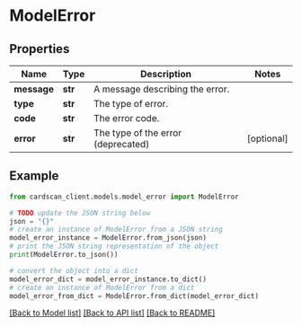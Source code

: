 # ModelError


## Properties

Name | Type | Description | Notes
------------ | ------------- | ------------- | -------------
**message** | **str** | A message describing the error. | 
**type** | **str** | The type of error. | 
**code** | **str** | The error code. | 
**error** | **str** | The type of the error (deprecated) | [optional] 

## Example

```python
from cardscan_client.models.model_error import ModelError

# TODO update the JSON string below
json = "{}"
# create an instance of ModelError from a JSON string
model_error_instance = ModelError.from_json(json)
# print the JSON string representation of the object
print(ModelError.to_json())

# convert the object into a dict
model_error_dict = model_error_instance.to_dict()
# create an instance of ModelError from a dict
model_error_from_dict = ModelError.from_dict(model_error_dict)
```
[[Back to Model list]](../README.md#documentation-for-models) [[Back to API list]](../README.md#documentation-for-api-endpoints) [[Back to README]](../README.md)


